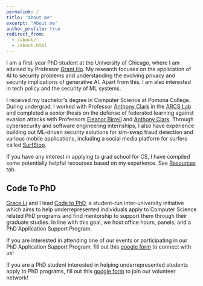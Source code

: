 ```yaml
---
permalink: /
title: "About me"
excerpt: "About me"
author_profile: true
redirect_from: 
  - /about/
  - /about.html
---
```


I am a first-year PhD student at the University of Chicago, where I am advised by Professor [Grant Ho](https://people.cs.uchicago.edu/~grantho/). My research focuses on the application of AI to security problems and understanding the evolving privacy and security implications of generative AI. Apart from this, I am also interested in tech policy and the security of ML systems.

I received my bachelor's degree in Computer Science at Pomona College. During undergrad, I worked with Professor [Anthony Clark](https://cs.pomona.edu/~ajc//) in the [ARCS Lab](https://cs.pomona.edu/~ajc/arcslab/) and completed a senior thesis on the defense of federated learning against evasion attacks with Professors [Eleanor Birrell](https://cs.pomona.edu/~ebirrell/) and [Anthony Clark](https://cs.pomona.edu/~ajc//). Through cybersecurity and software engineering internships, I also have experience building out ML-driven security solutions for sim-swap fraud detection and various mobile applications, including a social media platform for surfers called [SurfStop](https://github.com/christymarc/SurfStop).

If you have any interest in applying to grad school for CS, I have compiled some potentially helpful recourses based on my experience. See [Resources](https://christymarc.github.io/resources/) tab.

## Code To PhD
[Grace Li](https://www.grace-li.org/) and I lead [Code to PhD](https://codetophd.github.io/), a student-run inter-university initiative which aims to help underrepresented individuals apply to Computer Science related PhD programs and find mentorship to support them through their graduate studies. In line with this goal, we host office hours, panels, and a PhD Application Support Program. 

If you are interested in attending one of our events or participating in our PhD Application Support Program, fill out this [google form](https://docs.google.com/forms/u/0/?tgif=d) to connect with us!

If you are a PhD student interested in helping underrepresented students apply to PhD programs, fill out this [google form](https://forms.gle/goJcsSCibqgF7Bhp7) to join our volunteer network!
